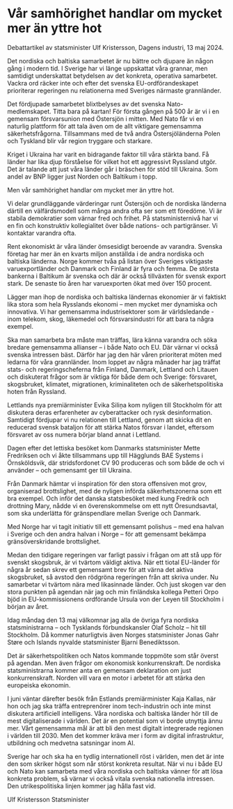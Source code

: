 # Vår samhörighet handlar om mycket mer än yttre hot

Debattartikel av statsminister Ulf Kristersson, Dagens industri, 13 maj 2024.

Det nordiska och baltiska samarbetet är nu bättre och djupare än någon gång i modern tid. I Sverige har vi länge uppskattat våra grannar, men samtidigt underskattat betydelsen av det konkreta, operativa samarbetet. Vackra ord räcker inte och efter det svenska EU-ordförandeskapet prioriterar regeringen nu relationerna med Sveriges närmaste grannländer.

Det fördjupade samarbetet blixtbelyses av det svenska Nato-medlemskapet. Titta bara på kartan! För första gången på 500 år är vi i en gemensam försvarsunion med Östersjön i mitten. Med Nato får vi en naturlig plattform för att tala även om de allt viktigare gemensamma säkerhetsfrågorna. Tillsammans med de två andra Östersjöländerna Polen och Tyskland blir vår region tryggare och starkare.

Kriget i Ukraina har varit en bidragande faktor till våra stärkta band. Få länder har lika djup förståelse för vilket hot ett aggressivt Ryssland utgör. Det är talande att just våra länder går i bräschen för stöd till Ukraina. Som andel av BNP ligger just Norden och Baltikum i topp.

Men vår samhörighet handlar om mycket mer än yttre hot.

Vi delar grundläggande värderingar runt Östersjön och de nordiska länderna därtill en välfärdsmodell som många andra ofta ser som ett föredöme. Vi är stabila demokratier som värnar fred och frihet. På statsministernivå har vi en fin och konstruktiv kollegialitet över både nations- och partigränser. Vi kontaktar varandra ofta.

Rent ekonomiskt är våra länder ömsesidigt beroende av varandra. Svenska företag har mer än en kvarts miljon anställda i de andra nordiska och baltiska länderna. Norge kommer tvåa på listan över Sveriges viktigaste varuexportländer och Danmark och Finland är fyra och femma. De största bankerna i Baltikum är svenska och där är också tillväxten för svensk export stark. De senaste tio åren har varuexporten ökat med över 150 procent.

Lägger man ihop de nordiska och baltiska ländernas ekonomier är vi faktiskt lika stora som hela Rysslands ekonomi – men mycket mer dynamiska och innovativa. Vi har gemensamma industrisektorer som är världsledande - inom telekom, skog, läkemedel och försvarsindustri för att bara ta några exempel.

Ska man samarbeta bra måste man träffas, lära känna varandra och söka bredare gemensamma allianser – i både Nato och EU. Där värnar vi också svenska intressen bäst. Därför har jag den här våren prioriterat möten med ledarna för våra grannländer. Inom loppet av några månader har jag träffat stats- och regeringscheferna från Finland, Danmark, Lettland och Litauen och diskuterat frågor som är viktiga för både dem och Sverige: försvaret, skogsbruket, klimatet, migrationen, kriminaliteten och de säkerhetspolitiska hoten från Ryssland.

Lettlands nya premiärminister Evika Siliņa kom nyligen till Stockholm för att diskutera deras erfarenheter av cyberattacker och rysk desinformation. Samtidigt fördjupar vi nu relationen till Lettland, genom att skicka dit en reducerad svensk bataljon för att stärka Natos försvar i landet, eftersom försvaret av oss numera börjar bland annat i Lettland.

Dagen efter det lettiska besöket kom Danmarks statsminister Mette Fredriksen och vi åkte tillsammans upp till Hägglunds BAE Systems i Örnsköldsvik, där stridsfordonet CV 90 produceras och som både de och vi använder – och gemensamt ger till Ukraina.

Från Danmark hämtar vi inspiration för den stora offensiven mot grov, organiserad brottslighet, med de nyligen införda säkerhetszonerna som ett bra exempel. Och inför det danska statsbesöket med kung Fredrik och drottning Mary, nådde vi en överenskommelse om ett nytt Öresundsavtal, som ska underlätta för gränspendlare mellan Sverige och Danmark.

Med Norge har vi tagit initiativ till ett gemensamt polishus – med ena halvan i Sverige och den andra halvan i Norge – för att gemensamt bekämpa gränsöverskridande brottslighet.

Medan den tidigare regeringen var farligt passiv i frågan om att stå upp för svenskt skogsbruk, är vi tvärtom väldigt aktiva. När ett tiotal EU-länder för några år sedan skrev ett gemensamt brev för att värna det aktiva skogsbruket, så avstod den rödgröna regeringen från att skriva under. Nu samarbetar vi tvärtom nära med likasinnade länder. Och just skogen var den stora punkten på agendan när jag och min finländska kollega Petteri Orpo bjöd in EU-kommissionens ordförande Ursula von der Leyen till Stockholm i början av året.

Idag måndag den 13 maj välkomnar jag alla de övriga fyra nordiska statsministrarna – och Tysklands förbundskansler Olaf Scholz – hit till Stockholm. Då kommer naturligtvis även Norges statsminister Jonas Gahr Støre och Islands nyvalde statsminister Bjarni Benediktsson.

Det är säkerhetspolitiken och Natos kommande toppmöte som står överst på agendan. Men även frågor om ekonomisk konkurrenskraft. De nordiska statsministrarna kommer anta en gemensam deklaration om just konkurrenskraft. Norden vill vara en motor i arbetet för att stärka den europeiska ekonomin.

I juni väntar därefter besök från Estlands premiärminister Kaja Kallas, när hon och jag ska träffa entreprenörer inom tech-industrin och inte minst diskutera artificiell intelligens. Våra nordiska och baltiska länder hör till de mest digitaliserade i världen. Det är en potential som vi borde utnyttja ännu mer. Vårt gemensamma mål är att bli den mest digitalt integrerade regionen i världen till 2030. Men det kommer kräva mer i form av digital infrastruktur, utbildning och medvetna satsningar inom AI.

Sverige har och ska ha en tydlig internationell röst i världen, men det är inte den som skriker högst som når störst konkreta resultat. När vi nu i både EU och Nato kan samarbeta med våra nordiska och baltiska vänner för att lösa konkreta problem, så värnar vi också vitala svenska nationella intressen. Den utrikespolitiska linjen kommer jag hålla fast vid.

Ulf Kristersson
Statsminister
